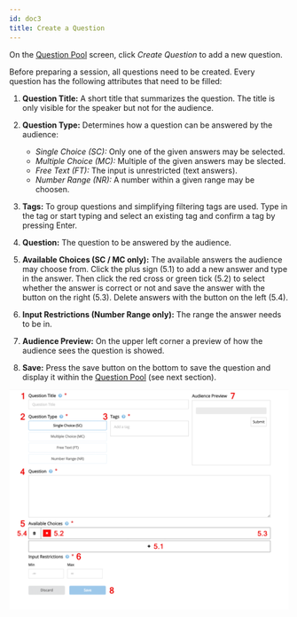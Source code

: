 ```yaml
---
id: doc3
title: Create a Question
---
```


On the [Question Pool](doc4.md) screen, click _Create Question_ to add a new question.

Before preparing a session, all questions need to be created. Every question has the following
attributes that need to be filled:

1. **Question Title:** A short title that summarizes the question. The title is only visible for the speaker but not for the audience.

2. **Question Type:** Determines how a question can be answered by the audience:

   * _Single Choice (SC):_ Only one of the given answers may be selected.
   * _Multiple Choice (MC):_ Multiple of the given answers may be slected.
   * _Free Text (FT):_ The input is unrestricted (text answers).
   * _Number Range (NR):_ A number within a given range may be choosen.

3. **Tags:** To group questions and simplifying filtering tags are used. Type in the tag or start typing and select an existing tag and confirm a tag by pressing Enter.

4. **Question:** The question to be answered by the audience.

5. **Available Choices (SC / MC only):** The available answers the audience may
   choose from. Click the plus sign (5.1) to add a new answer and type in the answer. Then click
   the red cross or green tick (5.2) to select whether the answer is correct or not and save the
   answer with the button on the right (5.3). Delete answers with the button on the left (5.4).

6. **Input Restrictions (Number Range only):** The range the answer needs to be in.

7. **Audience Preview:** On the upper left corner a preview of how the audience sees the question is showed.</p>

8. **Save:** Press the save button on the bottom to save the question and display it within the [Question Pool](doc4.md) (see next section).

![Create Question](assets/create_question.png)
